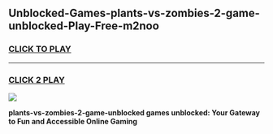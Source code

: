 
## Unblocked-Games-plants-vs-zombies-2-game-unblocked-Play-Free-m2noo
<h3>
<a href="https://premium76.site?title=plants-vs-zombies-2-game-unblocked&ref=23A">CLICK TO PLAY</a></h3>
<hr>

<h3>
<a href="https://premium76.site?title=plants-vs-zombies-2-game-unblocked&ref=23A">CLICK 2 PLAY</a>
  
</h3>

<a href="https://premium76.site?title=plants-vs-zombies-2-game-unblocked&ref=23A"><img src="https://clearcache.store/games.png"></a>


**plants-vs-zombies-2-game-unblocked games unblocked: Your Gateway to Fun and Accessible Online Gaming**
